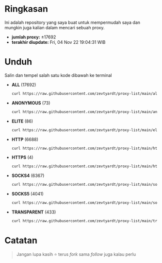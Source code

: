# Ringkasan
  Ini adalah repository yang saya buat untuk mempermudah saya dan mungkin juga kalian dalam mencari sebuah proxy.

  - **jumlah proxy:** ±17692
  - **terakhir diupdate:** Fri, 04 Nov 22 19:04:31 WIB

# Unduh
  Salin dan tempel salah satu kode dibawah ke terminal
  - **ALL** (17692)
    ```bash
    curl https://raw.githubusercontent.com/zevtyardt/proxy-list/main/all_proxy.txt -o all_proxy.txt
    ```
  - **ANONYMOUS** (73)
    ```bash
    curl https://raw.githubusercontent.com/zevtyardt/proxy-list/main/anonymous_proxy.txt -o anonymous_proxy.txt
    ```
  - **ELITE** (86)
    ```bash
    curl https://raw.githubusercontent.com/zevtyardt/proxy-list/main/elite_proxy.txt -o elite_proxy.txt
    ```
  - **HTTP** (6688)
    ```bash
    curl https://raw.githubusercontent.com/zevtyardt/proxy-list/main/http_proxy.txt -o http_proxy.txt
    ```
  - **HTTPS** (4)
    ```bash
    curl https://raw.githubusercontent.com/zevtyardt/proxy-list/main/https_proxy.txt -o https_proxy.txt
    ```
  - **SOCKS4** (6367)
    ```bash
    curl https://raw.githubusercontent.com/zevtyardt/proxy-list/main/socks4_proxy.txt -o socks4_proxy.txt
    ```
  - **SOCKS5** (4041)
    ```bash
    curl https://raw.githubusercontent.com/zevtyardt/proxy-list/main/socks5_proxy.txt -o socks5_proxy.txt
    ```
  - **TRANSPARENT** (433)
    ```bash
    curl https://raw.githubusercontent.com/zevtyardt/proxy-list/main/transparent_proxy.txt -o transparent_proxy.txt
    ```

# Catatan
> Jangan lupa kasih ⭐ terus *fork* sama *follow* juga kalau perlu
